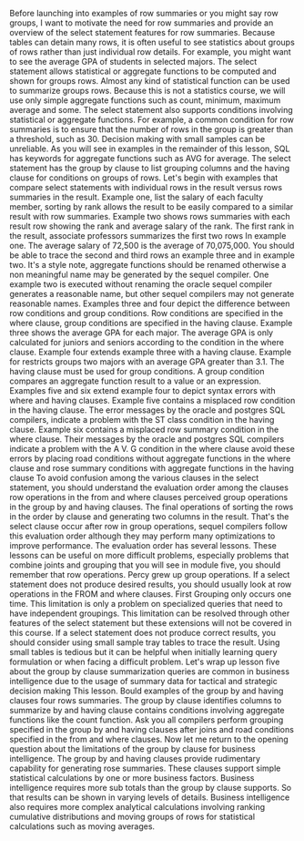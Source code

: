 Before launching into examples of row summaries or you might say row groups, I want to motivate the need for row summaries and provide an overview of the select statement features for row summaries. Because tables can detain many rows, it is often useful to see statistics about groups of rows rather than just individual row details. For example, you might want to see the average GPA of students in selected majors. The select statement allows statistical or aggregate functions to be computed and shown for groups rows. Almost any kind of statistical function can be used to summarize groups rows. Because this is not a statistics course, we will use only simple aggregate functions such as count, minimum, maximum average and some. The select statement also supports conditions involving statistical or aggregate functions. For example, a common condition for row summaries is to ensure that the number of rows in the group is greater than a threshold, such as 30. Decision making with small samples can be unreliable. As you will see in examples in the remainder of this lesson, SQL has keywords for aggregate functions such as AVG for average. The select statement has the group by clause to list grouping columns and the having clause for conditions on groups of rows. Let's begin with examples that compare select statements with individual rows in the result versus rows summaries in the result. Example one, list the salary of each faculty member, sorting by rank allows the result to be easily compared to a similar result with row summaries. Example two shows rows summaries with each result row showing the rank and average salary of the rank. The first rank in the result, associate professors summarizes the first two rows In example one. The average salary of 72,500 is the average of 70,075,000. You should be able to trace the second and third rows an example three and in example two. It's a style note, aggregate functions should be renamed otherwise a non meaningful name may be generated by the sequel compiler. One example two is executed without renaming the oracle sequel compiler generates a reasonable name, but other sequel compilers may not generate reasonable names. Examples three and four depict the difference between row conditions and group conditions. Row conditions are specified in the where clause, group conditions are specified in the having clause. Example three shows the average GPA for each major. The average GPA is only calculated for juniors and seniors according to the condition in the where clause. Example four extends example three with a having clause. Example for restricts groups two majors with an average GPA greater than 3.1. The having clause must be used for group conditions. A group condition compares an aggregate function result to a value or an expression. Examples five and six extend example four to depict syntax errors with where and having clauses. Example five contains a misplaced row condition in the having clause. The error messages by the oracle and postgres SQL compilers, indicate a problem with the ST class condition in the having clause. Example six contains a misplaced row summary condition in the where clause. Their messages by the oracle and postgres SQL compilers indicate a problem with the A V. G condition in the where clause avoid these errors by placing road conditions without aggregate functions in the where clause and rose summary conditions with aggregate functions in the having clause To avoid confusion among the various clauses in the select statement, you should understand the evaluation order among the clauses row operations in the from and where clauses perceived group operations in the group by and having clauses. The final operations of sorting the rows in the order by clause and generating two columns in the result. That's the select clause occur after row in group operations, sequel compilers follow this evaluation order although they may perform many optimizations to improve performance. The evaluation order has several lessons. These lessons can be useful on more difficult problems, especially problems that combine joints and grouping that you will see in module five, you should remember that row operations. Percy grew up group operations. If a select statement does not produce desired results, you should usually look at row operations in the FROM and where clauses. First Grouping only occurs one time. This limitation is only a problem on specialized queries that need to have independent groupings. This limitation can be resolved through other features of the select statement but these extensions will not be covered in this course. If a select statement does not produce correct results, you should consider using small sample tray tables to trace the result. Using small tables is tedious but it can be helpful when initially learning query formulation or when facing a difficult problem. Let's wrap up lesson five about the group by clause summarization queries are common in business intelligence due to the usage of summary data for tactical and strategic decision making This lesson. Bould examples of the group by and having clauses four rows summaries. The group by clause identifies columns to summarize by and having clause contains conditions involving aggregate functions like the count function. Ask you all compilers perform grouping specified in the group by and having clauses after joins and road conditions specified in the from and where clauses. Now let me return to the opening question about the limitations of the group by clause for business intelligence. The group by and having clauses provide rudimentary capability for generating rose summaries. These clauses support simple statistical calculations by one or more business factors. Business intelligence requires more sub totals than the group by clause supports. So that results can be shown in varying levels of details. Business intelligence also requires more complex analytical calculations involving ranking cumulative distributions and moving groups of rows for statistical calculations such as moving averages. 
